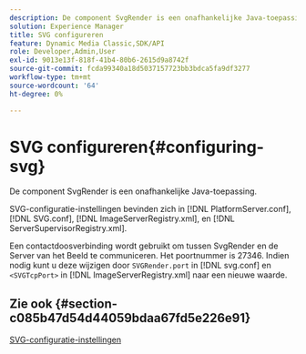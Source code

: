 ```yaml
---
description: De component SvgRender is een onafhankelijke Java-toepassing.
solution: Experience Manager
title: SVG configureren
feature: Dynamic Media Classic,SDK/API
role: Developer,Admin,User
exl-id: 9013e13f-818f-41b4-80b6-2615d9a8742f
source-git-commit: fcda99340a18d5037157723bb3bdca5fa9df3277
workflow-type: tm+mt
source-wordcount: '64'
ht-degree: 0%

---
```


# SVG configureren{#configuring-svg}

De component SvgRender is een onafhankelijke Java-toepassing.

SVG-configuratie-instellingen bevinden zich in [!DNL PlatformServer.conf], [!DNL SVG.conf], [!DNL ImageServerRegistry.xml], en [!DNL ServerSupervisorRegistry.xml].

Een contactdoosverbinding wordt gebruikt om tussen SvgRender en de Server van het Beeld te communiceren. Het poortnummer is 27346. Indien nodig kunt u deze wijzigen door `SVGRender.port` in [!DNL svg.conf] en `<SVGTcpPort>` in [!DNL ImageServerRegistry.xml] naar een nieuwe waarde.

## Zie ook {#section-c085b47d54d44059bdaa67fd5e226e91}

[SVG-configuratie-instellingen](../../../is-api/image-serving-api-ref/c-configuration-and-administration/c-server-settings/r-svg.md#reference-232104868b2d4af9a4ac9c87552c0bb5)
